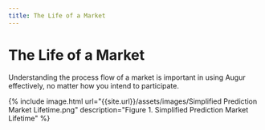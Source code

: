 ```yaml
---
title: The Life of a Market
---
```


# The Life of a Market

Understanding the process flow of a market is important in using Augur effectively, no matter how you intend to participate.

{% include image.html url="{{site.url}}/assets/images/Simplified Prediction Market Lifetime.png" description="Figure 1. Simplified  Prediction Market Lifetime" %}
